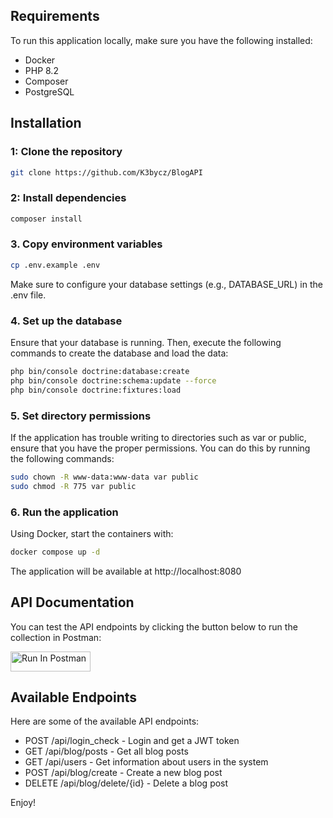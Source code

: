 ## Requirements

To run this application locally, make sure you have the following installed:

- Docker
- PHP 8.2
- Composer
- PostgreSQL 

## Installation

### 1: Clone the repository

```bash
git clone https://github.com/K3bycz/BlogAPI
```

### 2: Install dependencies

```bash
composer install
```

### 3. Copy environment variables

```bash
cp .env.example .env
```
Make sure to configure your database settings (e.g., DATABASE_URL) in the .env file.

### 4. Set up the database

Ensure that your database is running. Then, execute the following commands to create the database and load the data:

```bash
php bin/console doctrine:database:create
php bin/console doctrine:schema:update --force
php bin/console doctrine:fixtures:load
```
### 5. Set directory permissions

If the application has trouble writing to directories such as var or public, ensure that you have the proper permissions. You can do this by running the following commands:

```bash
sudo chown -R www-data:www-data var public
sudo chmod -R 775 var public
```

### 6. Run the application

Using Docker, start the containers with:

```bash
docker compose up -d
```
The application will be available at http://localhost:8080

## API Documentation

You can test the API endpoints by clicking the button below to run the collection in Postman:

[<img src="https://run.pstmn.io/button.svg" alt="Run In Postman" style="width: 128px; height: 32px;">](https://app.getpostman.com/run-collection/32708062-01c895ce-0d7d-42ff-b8a6-f421c3c323d5?action=collection%2Ffork&source=rip_markdown&collection-url=entityId%3D32708062-01c895ce-0d7d-42ff-b8a6-f421c3c323d5%26entityType%3Dcollection%26workspaceId%3D12f60be8-d681-43c6-b630-cc0451a2b8ee)

## Available Endpoints

Here are some of the available API endpoints:

- POST /api/login_check - Login and get a JWT token
- GET /api/blog/posts - Get all blog posts
- GET /api/users - Get information about users in the system
- POST /api/blog/create - Create a new blog post
- DELETE /api/blog/delete/{id} - Delete a blog post

Enjoy!
